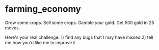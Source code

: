 # farming_economy

Grow some crops. Sell some crops. Gamble your gold.
Get 500 gold in 25 moves.

Here's your real challenge: 1) find any bugs that I may have missed
                            2) tell me how you'd like me to improve it

